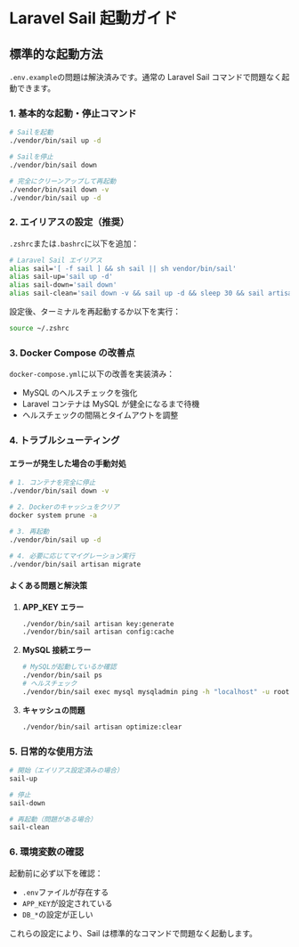 # Laravel Sail 起動ガイド

## 標準的な起動方法

`.env.example`の問題は解決済みです。通常の Laravel Sail コマンドで問題なく起動できます。

### 1. 基本的な起動・停止コマンド

```bash
# Sailを起動
./vendor/bin/sail up -d

# Sailを停止
./vendor/bin/sail down

# 完全にクリーンアップして再起動
./vendor/bin/sail down -v
./vendor/bin/sail up -d
```

### 2. エイリアスの設定（推奨）

`.zshrc`または`.bashrc`に以下を追加：

```bash
# Laravel Sail エイリアス
alias sail='[ -f sail ] && sh sail || sh vendor/bin/sail'
alias sail-up='sail up -d'
alias sail-down='sail down'
alias sail-clean='sail down -v && sail up -d && sleep 30 && sail artisan optimize:clear && sail artisan config:cache'
```

設定後、ターミナルを再起動するか以下を実行：

```bash
source ~/.zshrc
```

### 3. Docker Compose の改善点

`docker-compose.yml`に以下の改善を実装済み：

-   MySQL のヘルスチェックを強化
-   Laravel コンテナは MySQL が健全になるまで待機
-   ヘルスチェックの間隔とタイムアウトを調整

### 4. トラブルシューティング

#### エラーが発生した場合の手動対処

```bash
# 1. コンテナを完全に停止
./vendor/bin/sail down -v

# 2. Dockerのキャッシュをクリア
docker system prune -a

# 3. 再起動
./vendor/bin/sail up -d

# 4. 必要に応じてマイグレーション実行
./vendor/bin/sail artisan migrate
```

#### よくある問題と解決策

1. **APP_KEY エラー**

    ```bash
    ./vendor/bin/sail artisan key:generate
    ./vendor/bin/sail artisan config:cache
    ```

2. **MySQL 接続エラー**

    ```bash
    # MySQLが起動しているか確認
    ./vendor/bin/sail ps
    # ヘルスチェック
    ./vendor/bin/sail exec mysql mysqladmin ping -h "localhost" -u root
    ```

3. **キャッシュの問題**
    ```bash
    ./vendor/bin/sail artisan optimize:clear
    ```

### 5. 日常的な使用方法

```bash
# 開始（エイリアス設定済みの場合）
sail-up

# 停止
sail-down

# 再起動（問題がある場合）
sail-clean
```

### 6. 環境変数の確認

起動前に必ず以下を確認：

-   `.env`ファイルが存在する
-   `APP_KEY`が設定されている
-   `DB_*`の設定が正しい

これらの設定により、Sail は標準的なコマンドで問題なく起動します。
